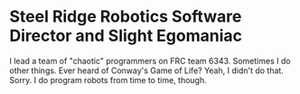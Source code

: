 # Steel Ridge Robotics Software Director and Slight Egomaniac

I lead a team of "chaotic" programmers on FRC team 6343. Sometimes I do other things. Ever heard of Conway's Game of Life? Yeah, I didn't do that. Sorry. I do program robots from time to time, though.
